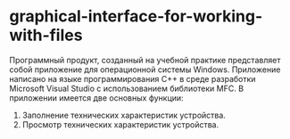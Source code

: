 # graphical-interface-for-working-with-files
Программный продукт, созданный на учебной практике представляет собой приложение для операционной системы Windows. Приложение написано на языке программирования C++ в среде разработки Microsoft Visual Studio с использованием библиотеки MFC.
	В приложении имеется две основных функции:
1)	Заполнение технических характеристик устройства.
2)	Просмотр технических характеристик устройства.
